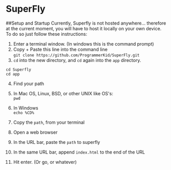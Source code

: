 # SuperFly

##Setup and Startup
Currently, Superfly is not hosted anywhere... therefore at the current moment, you will have to host it locally on your own device. To do so just follow these instructions:

1. Enter a terminal window. (In windows this is the command prompt)
2. Copy + Paste this line into the command line  
`git clone https://github.com/ProgrammerKid/SuperFly.git`
3. `cd` into the new directory, and `cd` again into the `app` directory.
```
cd Superfly
cd app
```
4. Find your path
 1. In Mac  OS, Linux, BSD, or other UNIX like OS's:  
  `pwd`  

 2. In Windows  
  `echo %CD%`
5. Copy the `path`, from your terminal
6. Open a web browser
7. In the URL bar, paste the `path` to superfly
8. In the same URL bar, append `index.html` to the end of the URL
9. Hit enter. (Or go, or whatever)